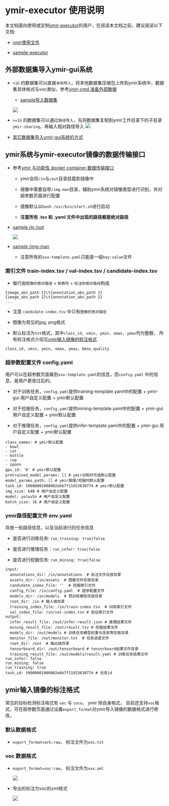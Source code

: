 # ymir-executor 使用说明

本文档面向使用或定制[ymir-executor](https://github.com/IndustryEssentials/ymir-executor)的用户，在阅读本文档之前，建议阅读以下文档:

- [ymir使用文件](https://github.com/IndustryEssentials/ymir/blob/master/README_zh-CN.md)

- [sample-executor](https://github.com/IndustryEssentials/ymir/tree/master/docker_executor/sample_executor)


## 外部数据集导入ymir-gui系统

- `<1G` 的数据集可以直接`本地导入`，将本地数据集压缩包上传到ymir系统中，数据集具体格式与voc类似，参考[ymir-cmd 准备外部数据](https://github.com/IndustryEssentials/ymir/blob/master/README_zh-CN.md#421-%E5%87%86%E5%A4%87%E5%A4%96%E9%83%A8%E6%95%B0%E6%8D%AE)
  - [sample导入数据集](https://github.com/yzbx/ymir-executor-fork/releases/download/dataset/import_sample_dataset.zip)

  ![](images/ymir-local-import.png)

- `>=1G` 的数据集可以通过`路径导入`，先将数据集复制到ymir工作目录下的子目录`ymir-sharing`，再输入相对路径导入
    ![](images/ymir-path-import.png)

- [其它数据集导入ymir-gui系统的方式](https://github.com/IndustryEssentials/ymir/blob/master/README_zh-CN.md#321-%E8%BF%AD%E4%BB%A3%E6%95%B0%E6%8D%AE%E5%87%86%E5%A4%87)


## ymir系统与ymir-executor镜像的数据传输接口

- 参考[ymir 与功能性 docker container 数据传输接口](https://github.com/IndustryEssentials/ymir/blob/master/docs/ymir-cmd-container.md)

  - ymir会将`/in`与`/out`目录挂载到镜像中

  - 镜像中需要自带`/img-man`目录，辅助ymir系统对镜像类型进行识别，并对超参数页面进行配置

  - 镜像默认以`bash /usr/bin/start.sh`进行启动

  - **注意所有 .tsv 和 .yaml 文件中出现的路径都是绝对路径**

- [sample /in /out](https://github.com/yzbx/ymir-executor-fork/releases/download/dataset/sample_docker_input.zip)

    ![](images/sample_docker_input.png)

- [sample /img-man](https://github.com/IndustryEssentials/ymir/tree/master/docker_executor/sample_executor/app)

  - 注意所有的`xxx-template.yaml`只能是一级`key:value`文件

### 索引文件 train-index.tsv / val-index.tsv / candidate-index.tsv

- 每行由`图像的绝对路径` + `制表符` + `标注的绝对路径`构成

```
{image_abs_path 1}\t{annotation_abs_path 1}
{image_abs_path 2}\t{annotation_abs_path 2}
...
```

- 注意 `candidate-index.tsv` 中只有`图像的绝对路径`

- 图像为常见的jpg, png格式

- 默认标注为`txt`格式，其中`class_id, xmin, ymin, xmax, ymax`均为整数， 所有标注格式介绍见[ymir输入镜像的标注格式]()

```
class_id, xmin, ymin, xmax, ymax, bbox_quality
```


### 超参数配置文件 config.yaml

用户可以在超参数页面看到`xxx-template.yaml`的信息，而`config.yaml` 中的信息，是用户更改过后的。

- 对于训练任务，`config.yaml`提供training-template.yaml中的配置 + ymir-gui 用户自定义配置 + ymir默认配置

- 对于挖掘任务，`config.yaml`提供mining-template.yaml中的配置 + ymir-gui 用户自定义配置 + ymir默认配置

- 对于推理任务，`config.yaml`提供infer-template.yaml中的配置 + ymir-gui 用户自定义配置 + ymir默认配置

```
class_names: # ymir默认配置
- bowl
- cat
- bottle
- cup
- spoon
gpu_id: '0' # ymir默认配置
pretrained_model_params: [] # ymir训练时可选默认配置
model_params_path: [] # ymir推理/挖掘时默认配置
task_id: t0000001000002ebb7f11653630774 # ymir默认配置
img_size: 640 # 用户自定义配置
model: yolov5n # 用户自定义配置
batch_size: 16 # 用户自定义配置
```

### ymir路径配置文件 env.yaml

存放一些路径信息，以及当前进行的任务信息

- 是否进行训练任务: `run_training: true|false`

- 是否进行推理任务：`run_infer: true|false`

- 是否进行挖掘任务: `run_mining: true|false`

```
input:
  annotations_dir: /in/annotations  # 标注文件存放目录
  assets_dir: /in/assets  # 图像文件存放目录
  candidate_index_file: ''  # 挖掘索引文件
  config_file: /in/config.yaml  # 超参配置文件
  models_dir: /in/models  # 预训练模型存放目录
  root_dir: /in # 输入根目录
  training_index_file: /in/train-index.tsv  # 训练索引文件
  val_index_file: /in/val-index.tsv # 验证索引文件
output:
  infer_result_file: /out/infer-result.json # 推理结果文件
  mining_result_file: /out/result.tsv # 挖掘结果文件
  models_dir: /out/models # 训练任务模型权重与信息等存放目录
  monitor_file: /out/monitor.txt  # 任务进度文件
  root_dir: /out  # 输出根目录
  tensorboard_dir: /out/tensorboard # tensorboard结果文件目录
  training_result_file: /out/models/result.yaml # 训练任务结果文件
run_infer: false
run_mining: false
run_training: true
task_id: t0000001000002ebb7f11653630774 # 任务id
```

## ymir输入镜像的标注格式

常见的目标检测标注格式有 `voc` 与 `coco`， ymir 除自身格式， 目前还支持`voc`格式，可在超参数页面通过设置`export_format`对ymir导入镜像的数据格式进行修改。

### 默认数据格式
- `export_format=ark:raw`， 标注文件为`xxx.txt`

### voc 数据格式

- `export_format=voc:raw`， 标注文件为`xxx.xml`

  ![](images/ymir-export-format.png)

- 导出的标注为voc的xml格式

  ![](images/ymir-export-voc-sample.png)

